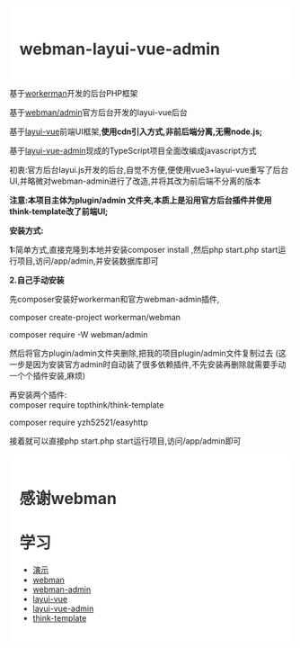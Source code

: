 <div style="padding:18px;max-width: 1024px;margin:0 auto;background-color:#fff;color:#333">
<h1>webman-layui-vue-admin</h1></div>

基于<a href="https://www.workerman.net" target="__blank">workerman</a>开发的后台PHP框架</br>

基于<a href="https://www.workerman.net/doc/webman-admin/" target="__blank">webman/admin</a>官方后台开发的layui-vue后台</br>

基于<a href="http://www.layui-vue.com/zh-CN/index">layui-vue</a>前端UI框架,<b>使用cdn引入方式,非前后端分离,无需node.js;</b></br>

基于<a href="https://gitee.com/layui-vue/layui-vue-admin">layui-vue-admin</a>现成的TypeScript项目全面改编成javascript方式</br>

初衷:官方后台layui.js开发的后台,自觉不方便,便使用vue3+layui-vue重写了后台UI,并略微对webman-admin进行了改造,并将其改为前后端不分离的版本</br>

<b>注意:本项目主体为plugin/admin 文件夹,本质上是沿用官方后台插件并使用think-template改了前端UI;</b></br>

<b>安装方式:</b></br>

<b>1:</b>简单方式,直接克隆到本地并安装composer install ,然后php start.php start运行项目,访问/app/admin,并安装数据库即可</br>

<b>2.自己手动安装</b></br>

先composer安装好workerman和官方webman-admin插件,</br>

composer create-project workerman/webman

composer require -W webman/admin

然后将官方plugin/admin文件夹删除,把我的项目plugin/admin文件复制过去
(这一步是因为安装官方admin时自动装了很多依赖插件,不先安装再删除就需要手动一个个插件安装,麻烦)

再安装两个插件:</br>
composer require topthink/think-template

composer require yzh52521/easyhttp

接着就可以直接php start.php start运行项目,访问/app/admin即可</br>








<div style="padding:18px;max-width: 1024px;margin:0 auto;background-color:#fff;color:#333">
<h1>感谢webman</h1>
<h1>学习</h1>

<ul>

  <li>
    <a href="https://www.ajjl.xin/app/admin" target="__blank">演示</a>
  </li>
  <li>
    <a href="https://www.workerman.net/webman" target="__blank">webman</a>
  </li>
  <li>
    <a href="https://www.workerman.net/doc/webman-admin/" target="__blank">webman-admin</a>
  </li>
  <li>
    <a href="http://www.layui-vue.com/zh-CN/index" target="__blank">layui-vue</a>
  </li>
  <li>
    <a href="https://gitee.com/layui-vue/layui-vue-admin" target="__blank">layui-vue-admin</a>
  </li>
  <li>
    <a href="https://www.kancloud.cn/manual/think-template/1286412" target="__blank">think-template </a>
  </li>
</ul></div>